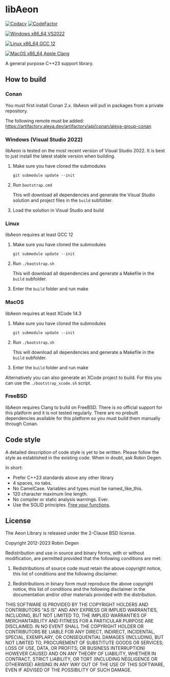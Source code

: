 libAeon
==============

[![Codacy](https://app.codacy.com/project/badge/Grade/4ac90bb028b34818a9a671792bb648e2)](https://app.codacy.com/gh/aleya-dev/libaeon/dashboard?utm_source=gh&utm_medium=referral&utm_content=&utm_campaign=Badge_grade)
[![CodeFactor](https://www.codefactor.io/repository/github/aleya-dev/libaeon/badge)](https://www.codefactor.io/repository/github/aleya-dev/libaeon)

[![Windows x86_64 VS2022](https://github.com/aleya-dev/libaeon/actions/workflows/windows_x86_64_vs2022.yml/badge.svg?branch=master)](https://github.com/aleya-dev/libaeon/actions/workflows/windows_x86_64_vs2022.yml)

[![Linux x86_64 GCC 12](https://github.com/aleya-dev/libaeon/actions/workflows/linux_x86_64_gcc12.yml/badge.svg?branch=master)](https://github.com/aleya-dev/libaeon/actions/workflows/linux_x86_64_gcc12.yml)

[![MacOS x86_64 Apple Clang](https://github.com/aleya-dev/libaeon/actions/workflows/macos_x86_64_apple_clang.yml/badge.svg)](https://github.com/aleya-dev/libaeon/actions/workflows/macos_x86_64_apple_clang.yml)

A general purpose C++23 support library.

How to build
--------------
### Conan
You must first install Conan 2.x. libAeon will pull in packages from a private repository.

The following remote must be added:
https://artifactory.aleya.dev/artifactory/api/conan/aleya-group-conan

### Windows (Visual Studio 2022)

libAeon is tested on the most recent version of Visual Studio 2022. It is best to just install the latest stable version when building.

1.  Make sure you have cloned the submodules

    ```git submodule update --init```

2.  Run `bootstrap.cmd`

    This will download all dependencies and generate the Visual Studio solution and project files in the `build` subfolder.

3.  Load the solution in Visual Studio and build

### Linux

libAeon requires at least GCC 12

1.  Make sure you have cloned the submodules

    ```git submodule update --init```

2.  Run `./bootstrap.sh`

    This will download all dependencies and generate a Makefile in the `build` subfolder.

3.  Enter the `build` folder and run make

### MacOS

libAeon requires at least XCode 14.3

1.  Make sure you have cloned the submodules

    ```git submodule update --init```

2.  Run `./bootstrap.sh`

    This will download all dependencies and generate a Makefile in the `build` subfolder.

3.  Enter the `build` folder and run make

Alternatively you can also generate an XCode project to build. For this you can use the `./bootstrap_xcode.sh` script.

### FreeBSD

libAeon requires Clang to build on FreeBSD. There is no official support for this platform and it is not tested regularly.
There are no prebuilt dependencies available for this platform so you must build them manually through Conan.

Code style
--------------
A detailed description of code style is yet to be written. Please follow the
style as established in the existing code. When in doubt, ask Robin Degen.

In short:

-   Prefer C++23 standards above any other library
-   4 spaces, no tabs.
-   No CamelCase. Variables and types must be named_like_this.
-   120 character maximum line length.
-   No compiler or static analysis warnings. Ever.
-   Use the SOLID principles. [Free your functions](https://www.youtube.com/watch?v=WLDT1lDOsb4).

License
--------------
The Aeon Library is released under the 2-Clause BSD license.

Copyright 2012-2023 Robin Degen

Redistribution and use in source and binary forms, with or without modification, are permitted provided that the
following conditions are met:

1.  Redistributions of source code must retain the above copyright notice, this list of conditions and the following
    disclaimer.

2.  Redistributions in binary form must reproduce the above copyright notice, this list of conditions and the following
    disclaimer in the documentation and/or other materials provided with the distribution.

THIS SOFTWARE IS PROVIDED BY THE COPYRIGHT HOLDERS AND CONTRIBUTORS "AS IS" AND ANY EXPRESS OR IMPLIED WARRANTIES,
INCLUDING, BUT NOT LIMITED TO, THE IMPLIED WARRANTIES OF MERCHANTABILITY AND FITNESS FOR A PARTICULAR PURPOSE ARE
DISCLAIMED. IN NO EVENT SHALL THE COPYRIGHT HOLDER OR CONTRIBUTORS BE LIABLE FOR ANY DIRECT, INDIRECT, INCIDENTAL,
SPECIAL, EXEMPLARY, OR CONSEQUENTIAL DAMAGES (INCLUDING, BUT NOT LIMITED TO, PROCUREMENT OF SUBSTITUTE GOODS OR
SERVICES; LOSS OF USE, DATA, OR PROFITS; OR BUSINESS INTERRUPTION) HOWEVER CAUSED AND ON ANY THEORY OF LIABILITY,
WHETHER IN CONTRACT, STRICT LIABILITY, OR TORT (INCLUDING NEGLIGENCE OR OTHERWISE) ARISING IN ANY WAY OUT OF THE USE OF
THIS SOFTWARE, EVEN IF ADVISED OF THE POSSIBILITY OF SUCH DAMAGE.
